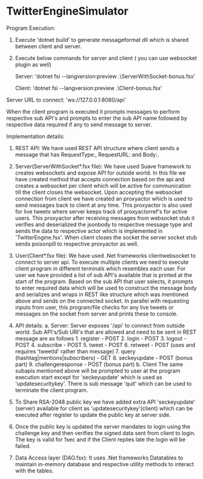 # TwitterEngineSimulator

Program Execution:
   1. Execute 'dotnet build' to generate messageformat dll which is shared between client and server.
   2. Execute below commands for server and client ( you can use websocket plugin as well)
        
      Server: 'dotnet fsi --langversion:preview .\ServerWithSocket-bonus.fsx'
        
      Client: 'dotnet fsi --langversion:preview .\Client-bonus.fsx'
   
   Server URL to connect: 'ws://127.0.0.1:8080/api'
   
   When the client program is executed it prompts messages to perform respective sub API's and prompts to enter 
   the sub API name followed by respective data required if any to send message to server.

Implementation details:
   1. REST API:
        We have used REST API structure where client sends a message that has RequestType:<method>, RequestURL:<uri> and Body:<Json>.
   2. Server(ServerWithSocket*.fsx file):
        We have used Suave framework to creates websockets and expose API for outside world. In this file we 
        have created method that accepts connection based on the api and creates a websocket per client which
        will be active for communication till the client closes the websocket. 
        Upon accepting the websocket connection from client we have created an proxyactor which is used to send messages 
        back to client at any time. This proxyactor is also used for live tweets where server keeps track of proxyactorref's for active users.
        This proxyactor after receiving messages from websocket stub it verifies and deserialized the jsonbody to respective message type and
        sends the data to respective actor which is implemented in 'TwitterEngine.fsx'. When client closes the socket the server socket stub sends
        poisonpill to respective proxyactor as well.
   3. User(Client*.fsx file):
        We have used .Net frameworks clientwebsocket to connect to server api. To execute multiple clients we need to execute 
        client program in different terminals which resembles each user. For user we have provided a list of sub API's available 
        that is printed at the start of the program. Based on the sub API that user selects, it prompts to enter required data which will be 
        used to construct the message body and serializes and wraps in REST like structure which was mentioned above and sends on the connected
        socket.
        In parallel with requesting inputs from user, this program/file checks for any live tweets or messages on the socket from server and prints
        these to console.
   4. API details:
        a. Server:
            Server exposes '/api' to connect from outside world. Sub API's/Sub URI's that are allowed and need to be sent in REST message are as follows
            1. register - POST
            2. login - POST
            3. logout - POST
            4. subscribe - POST
            5. tweet - POST
            6. retweet - POST (uses and requires 'tweetId' rather than message)
            7. query (hashtag|mentions|subscribers) - GET
            8. seckeyupdate - POST (bonus part)
            9. challengeresponse - POST (bonus part)
        b. Client
            The same subapis mentioned above will be prompted to user at the program execution start except for 'seckeyupdate' which is 
            used as 'updatesecuritykey'. There is sub message 'quit' which can be used to terminate the client program.

   5. To Share RSA-2048 public key we have added extra API 'seckeyupdate' (server) available for client as 'updatesecuritykey'(client)
    which can be executed after register to update the public key at server side.
    
   6. Once the public key is updated the server mandates to login using the challenge key and then verifies the signed data sent from client to login. The key is valid for 1sec and if the Client replies late the login will be failed.
    
   7. Data Access layer (DAO.fsx):
      It uses .Net frameworks Datatables to maintain in-memory database and respective utility methods to interact with the tables.
